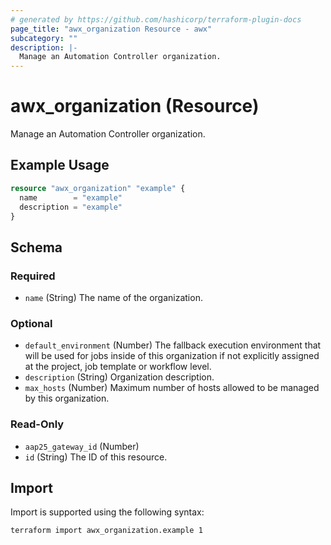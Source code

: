 ```yaml
---
# generated by https://github.com/hashicorp/terraform-plugin-docs
page_title: "awx_organization Resource - awx"
subcategory: ""
description: |-
  Manage an Automation Controller organization.
---
```


# awx_organization (Resource)

Manage an Automation Controller organization.

## Example Usage

```terraform
resource "awx_organization" "example" {
  name        = "example"
  description = "example"
}
```

<!-- schema generated by tfplugindocs -->
## Schema

### Required

- `name` (String) The name of the organization.

### Optional

- `default_environment` (Number) The fallback execution environment that will be used for jobs inside of this organization if not explicitly assigned at the project, job template or workflow level.
- `description` (String) Organization description.
- `max_hosts` (Number) Maximum number of hosts allowed to be managed by this organization.

### Read-Only

- `aap25_gateway_id` (Number)
- `id` (String) The ID of this resource.

## Import

Import is supported using the following syntax:

```shell
terraform import awx_organization.example 1
```
